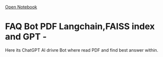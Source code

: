 [Open Notebook](https://gist.github.com/snowflaxGitRepo/0976c144910d21d299265dc6b5daf460)

# FAQ Bot PDF Langchain,FAISS index and GPT -

Here its ChatGPT AI drivre Bot where read PDF and find best answer within.

